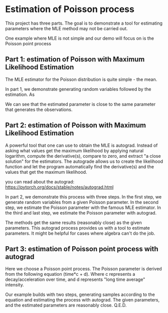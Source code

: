 # Estimation of Poisson process
This project has three parts. The goal is to demonstrate a tool for estimating parameters where the MLE method may not
be carried out. 

One example where MLE is not simple and our demo will focus on is the Poisson point process

## Part 1: estimation of Poisson with Maximum Likelihood Estimation
The MLE estimator for the Poisson distribution is quite simple - the mean.

In part 1, we demonstrate generating random variables followed by the estimation. As

We can see that the estimated parameter is close to the same parameter that generates the observations. 

## Part 2: estimation of Poisson with Maximum Likelihood Estimation
A powerful tool that one can use to obtain the MLE is autograd. Instead of asking what values get the maximum likelihood
by applying natural logarithm, compute the derivative(s), compare to zero, and extract "a close solution" for the
estimators. The autograde allows us to create the likelihood function and let the program automatically find the
derivative(s) and the values that get the maximum likelihood.  

you can read about the autograd:
https://pytorch.org/docs/stable/notes/autograd.html

In part 2, we demonstrate this process with three steps. In the first step, we generate random variables from a given
Poisson parameter. In the second step, we estimate the Poisson parameter with the famous MLE estimator. In the third and
last step, we estimate the Poisson parameter with autograd. 

The methods get the same results (reasonably close) as the given parameters. This autograd process provides us with a
tool to estimate parameters. It might be helpful for cases where algebra can't 
do the job.

## Part 3: estimation of Poisson point process with autograd
Here we choose a Poisson point process. The Poisson parameter is derived from the following equation (time*c + d). Where
c represents a decay/acceleration over time, and d represents "long time average" intensity. 

Our example builds with two steps, generating samples according to the equation and estimating the process with autograd. The
given parameters, and the estimated parameters are reasonably close. 
Q.E.D.